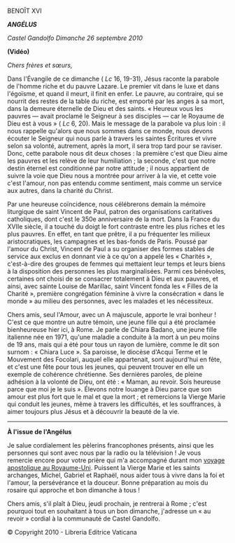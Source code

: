BENOÎT XVI

***ANGÉLUS***

*Castel Gandolfo* *Dimanche 26 septembre 2010*

**(Vidéo)**

*Chers frères et sœurs,*

Dans l'Évangile de ce dimanche ( *Lc* 16, 19-31), Jésus raconte la parabole de l'homme riche et du pauvre Lazare. Le premier vit dans le luxe et dans l'égoïsme, et quand il meurt, il finit en enfer. Le pauvre, au contraire, qui se nourrit des restes de la table du riche, est emporté par les anges à sa mort, dans la demeure éternelle de Dieu et des saints. « Heureux vous les pauvres — avait proclamé le Seigneur à ses disciples — car le Royaume de Dieu est à vous » ( *Lc* 6, 20). Mais le message de la parabole va plus loin : il nous rappelle qu'alors que nous sommes dans ce monde, nous devons écouter le Seigneur qui nous parle à travers les saintes Écritures et vivre selon sa volonté, autrement, après la mort, il sera trop tard pour se raviser. Donc, cette parabole nous dit deux choses : la première c'est que Dieu aime les pauvres et les relève de leur humiliation ; la seconde, c'est que notre destin éternel est conditionné par notre attitude ; il nous appartient de suivre la voie que Dieu nous a montrée pour arriver à la vie, et cette voie c'est l'amour, non pas entendu comme sentiment, mais comme un service aux autres, dans la charité du Christ.

Par une heureuse coïncidence, nous célébrerons demain la mémoire liturgique de saint Vincent de Paul, patron des organisations caritatives catholiques, dont c'est le 350e anniversaire de la mort. Dans la France du XVIIe siècle, il a touché du doigt le fort contraste entre les plus riches et les plus pauvres. En effet, en tant que prêtre, il a pu fréquenter les milieux aristocratiques, les campagnes et les bas-fonds de Paris. Poussé par l'amour du Christ, Vincent de Paul a su organiser des formes stables de service aux exclus en donnant vie à ce qu'on a appelé les « Charités », c'est-à-dire des groupes de femmes qui mettaient leur temps et leurs biens à la disposition des personnes les plus marginalisées. Parmi ces bénévoles, certaines ont choisi de se consacrer totalement à Dieu et aux pauvres, et ainsi, avec sainte Louise de Marillac, saint Vincent fonda les « Filles de la Charité », première congrégation féminine à vivre la consécration « dans le monde » au milieu des personnes, avec les malades et les nécessiteux.

Chers amis, seul l'Amour, avec un A majuscule, apporte le vrai bonheur ! C'est ce que montre un autre témoin, une jeune fille qui a été proclamée bienheureuse hier ici, à Rome. Je parle de Chiara Badano, une jeune fille italienne née en 1971, qu'une maladie a conduite à la mort à un peu moins de 19 ans, mais qui a été pour tous un rayon de lumière, comme le dit son surnom : « Chiara Luce ». Sa paroisse, le diocèse d'Acqui Terme et le Mouvement des Focolari, auquel elle appartenait, sont aujourd'hui en fête, et c'est une fête pour tous les jeunes, qui peuvent trouver en elle un exemple de cohérence chrétienne. Ses dernières paroles, de pleine adhésion à la volonté de Dieu, ont été : « Maman, au revoir. Sois heureuse parce que moi je le suis ». Élevons notre louange à Dieu parce que son amour est plus fort que le mal et que la mort ; et remercions la Vierge Marie qui conduit les jeunes, même à travers les difficultés, et les souffrances, à aimer toujours plus Jésus et à découvrir la beauté de la vie.

* * *

**À l'issue de l'Angélus**

Je salue cordialement les pèlerins francophones présents, ainsi que les personnes qui sont avec nous par la radio ou la télévision ! Je vous remercie encore pour votre prière qui m'a accompagné durant mon [voyage apostolique au Royaume-Uni](http://w2.vatican.va/content/benedict-xvi/fr/travels/2010/outside/documents/regno-unito.html). Puissent la Vierge Marie et les saints archanges, Michel, Gabriel et Raphaël, nous aider tous à vivre dans la foi et l'amour, la persévérance et la douceur. Bonne préparation au mois du rosaire qui approche et bon dimanche à tous !

Chers amis, s'il plaît à Dieu, jeudi prochain, je rentrerai à Rome ; c'est pourquoi tout en souhaitant à tous un bon dimanche, j'adresse un « au revoir » cordial à la communauté de Castel Gandolfo.

© Copyright 2010 - Libreria Editrice Vaticana
